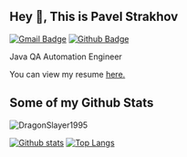 ## Hey 👋, This is Pavel Strakhov
[![Gmail Badge](https://img.shields.io/badge/-p.strakhov4work@gmail.com-c14438?style=flat&logo=Gmail&logoColor=white&link=mailto:p.strakhov4work@gmail.com)](mailto:p.strakhov4work@gmail.com) [![Github Badge](https://img.shields.io/badge/-DragonSlayer1995-grey?style=flat&logo=github&logoColor=white&link=https://github.com/DragonSlayer1995/)](https://www.github.com/DragonSlayer1995/) <p align='left'>Java QA Automation Engineer</p><p align='left'> You can view my resume <a href='https://career.habr.com/pavelstrakhov ' target=_blank><u>here</u>.</a></p>
## Some of my Github Stats
<p align=left> <img src=https://komarev.com/ghpvc/?username=DragonSlayer1995 alt=DragonSlayer1995 /> </p>

[![Github stats](https://github-readme-stats.vercel.app/api?username=DragonSlayer1995&show_icons=true&include_all_commits=true)](https://github.com/DragonSlayer1995/github-readme-stats)
[![Top Langs](https://github-readme-stats.vercel.app/api/top-langs/?username=DragonSlayer1995&layout=compact)](https://github.com/DragonSlayer1995/github-readme-stats)
